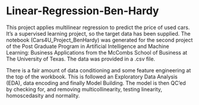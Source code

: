 # Linear-Regression-Ben-Hardy
This project applies multilinear regression to predict the price of used cars. It’s a supervised learning project, so the target data has been supplied. The notebook (Cars4U_Project_BenHardy) was generated for the second project of the Post Graduate Program in Artificial Intelligence and Machine Learning: Business Applications from the McCombs School of Business at The University of Texas. The data was provided in a .csv file.

There is a fair amount of data conditioning and some feature engineering at the top of the workbook. This is followed an Exploratory Data Analysis (EDA), data encoding and finally Model Building. The model is then QC’ed by checking for, and removing multicollinearity, testing linearity, homoscedasity and normality.
